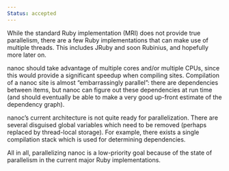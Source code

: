```yaml
--- 
Status: accepted
--- 
```


While the standard Ruby implementation (MRI) does not provide true parallelism, there are a few Ruby implementations that can make use of multiple threads. This includes JRuby and soon Rubinius, and hopefully more later on.

nanoc should take advantage of multiple cores and/or multiple CPUs, since this would provide a significant speedup when compiling sites. Compilation of a nanoc site is almost “embarrassingly parallel”: there are dependencies between items, but nanoc can figure out these dependencies at run time (and should eventually be able to make a very good up-front estimate of the dependency graph).

nanoc’s current architecture is not quite ready for parallelization. There are several disguised global variables which need to be removed (perhaps replaced by thread-local storage). For example, there exists a single compilation stack which is used for determining dependencies.

All in all, parallelizing nanoc is a low-priority goal because of the state of parallelism in the current major Ruby implementations.
